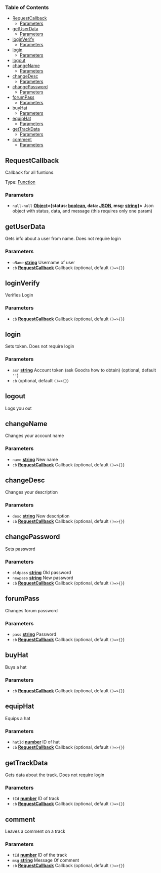 <!-- Generated by documentation.js. Update this documentation by updating the source code. -->

### Table of Contents

-   [RequestCallback][1]
    -   [Parameters][2]
-   [getUserData][3]
    -   [Parameters][4]
-   [loginVerify][5]
    -   [Parameters][6]
-   [login][7]
    -   [Parameters][8]
-   [logout][9]
-   [changeName][10]
    -   [Parameters][11]
-   [changeDesc][12]
    -   [Parameters][13]
-   [changePassword][14]
    -   [Parameters][15]
-   [forumPass][16]
    -   [Parameters][17]
-   [buyHat][18]
    -   [Parameters][19]
-   [equipHat][20]
    -   [Parameters][21]
-   [getTrackData][22]
    -   [Parameters][23]
-   [comment][24]
    -   [Parameters][25]

## RequestCallback

Callback for all funtions

Type: [Function][26]

### Parameters

-   `null-null` **[Object][27]&lt;{status: [boolean][28], data: [JSON][29], msg: [string][30]}>** Json object with status, data, and message (this requires only one param)

## getUserData

Gets info about a user from name.
Does not require login

### Parameters

-   `uName` **[string][30]** Username of user
-   `cb` **[RequestCallback][31]** Callback (optional, default `()=>{}`)

## loginVerify

Verifies Login

### Parameters

-   `cb` **[RequestCallback][31]** Callback (optional, default `()=>{}`)

## login

Sets token.
Does not require login

### Parameters

-   `asr` **[string][30]** Account token (ask Goodra how to obtain) (optional, default `''`)
-   `cb`   (optional, default `()=>{}`)

## logout

Logs you out

## changeName

Changes your account name

### Parameters

-   `name` **[string][30]** New name
-   `cb` **[RequestCallback][31]** Callback (optional, default `()=>{}`)

## changeDesc

Changes your description

### Parameters

-   `desc` **[string][30]** New description
-   `cb` **[RequestCallback][31]** Callback (optional, default `()=>{}`)

## changePassword

Sets password

### Parameters

-   `oldpass` **[string][30]** Old password
-   `newpass` **[string][30]** New password
-   `cb` **[RequestCallback][31]** Callback (optional, default `()=>{}`)

## forumPass

Changes forum password

### Parameters

-   `pass` **[string][30]** Password
-   `cb` **[RequestCallback][31]** Callback (optional, default `()=>{}`)

## buyHat

Buys a hat

### Parameters

-   `cb` **[RequestCallback][31]** Callback (optional, default `()=>{}`)

## equipHat

Equips a hat

### Parameters

-   `hatId` **[number][32]** ID of hat
-   `cb` **[RequestCallback][31]** Callback (optional, default `()=>{}`)

## getTrackData

Gets data about the track.
Does not require login

### Parameters

-   `tId` **[number][32]** ID of track
-   `cb` **[RequestCallback][31]** Callback (optional, default `()=>{}`)

## comment

Leaves a comment on a track

### Parameters

-   `tId` **[number][32]** ID of the track
-   `msg` **[string][30]** Message Of comment
-   `cb` **[RequestCallback][31]** Callback (optional, default `()=>{}`)

[1]: #requestcallback

[2]: #parameters

[3]: #getuserdata

[4]: #parameters-1

[5]: #loginverify

[6]: #parameters-2

[7]: #login

[8]: #parameters-3

[9]: #logout

[10]: #changename

[11]: #parameters-4

[12]: #changedesc

[13]: #parameters-5

[14]: #changepassword

[15]: #parameters-6

[16]: #forumpass

[17]: #parameters-7

[18]: #buyhat

[19]: #parameters-8

[20]: #equiphat

[21]: #parameters-9

[22]: #gettrackdata

[23]: #parameters-10

[24]: #comment

[25]: #parameters-11

[26]: https://developer.mozilla.org/docs/Web/JavaScript/Reference/Statements/function

[27]: https://developer.mozilla.org/docs/Web/JavaScript/Reference/Global_Objects/Object

[28]: https://developer.mozilla.org/docs/Web/JavaScript/Reference/Global_Objects/Boolean

[29]: https://developer.mozilla.org/docs/Web/JavaScript/Reference/Global_Objects/JSON

[30]: https://developer.mozilla.org/docs/Web/JavaScript/Reference/Global_Objects/String

[31]: #requestcallback

[32]: https://developer.mozilla.org/docs/Web/JavaScript/Reference/Global_Objects/Number
